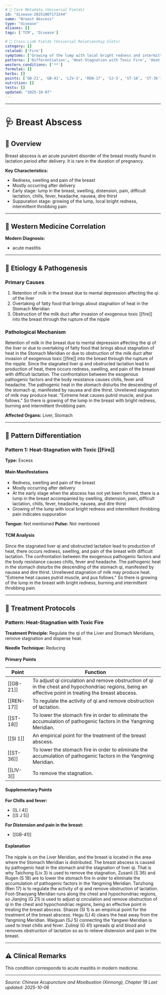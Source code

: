 ```yaml
---
# 🔹 Core Metadata (Universal Fields)
id: "disease-20251007173244"
name: "Breast Abscess"
type: "disease"
aliases: []
tags: ['TCM', 'Disease']

# 🔹 Cross-Link Fields (Universal Relationship Slots)
category: []
related: ['Fire']
symptoms: ['Growing of the lump with local bright redness and intermittent throbbing pain indicates suppuration', 'Mostly occurring after delivery', 'Redness, swelling and pain of the breast']
patterns: ['Differentiation', 'Heat-Stagnation with Toxic Fire', 'Heat-Stagnation with Toxic [[Fire]]']
western_conditions: ['**']
formulas: []
herbs: []
points: ['GB-21', 'GB-41', 'LIV-3', 'REN-17', 'SJ-5', 'ST-18', 'ST-36']
nutrition: []
tests: []
updated: "2025-10-07"
---
```


------

# 🩺 Breast Abscess

## 📖 Overview

Breast abscess is an acute purulent disorder of the breast mostly found in lactation period after delivery. It is rare in the duration of pregnancy.

**Key Characteristics:**
- Redness, swelling and pain of the breast
- Mostly occurring after delivery
- Early stage: lump in the breast, swelling, distension, pain, difficult lactation, chills, fever, headache, nausea, dire thirst
- Suppuration stage: growing of the lump, local bright redness, intermittent throbbing pain

---

## 🏥 Western Medicine Correlation

**Modern Diagnosis:**
- acute mastitis

---

## 🧬 Etiology & Pathogenesis

### Primary Causes
1. Retention of milk in the breast due to mental depression affecting the qi of the liver
2. Overtaking of fatty food that brings about stagnation of heat in the Stomach Meridian
3. Obstruction of the milk duct after invasion of exogenous toxic [[fire]] into the breast through the rupture of the nipple

### Pathological Mechanism
Retention of milk in the breast due to mental depression affecting the qi of the liver or due to overtaking of fatty food that brings about stagnation of heat in the Stomach Meridian or due to obstruction of the milk duct after invasion of exogenous toxic [[fire]] into the breast through the rupture of the nipple. Since the stagnated liver qi and obstructed lactation lead to production of heat, there occurs redness, swelling, and pain of the breast with difficult lactation. The confrontation between the exogenous pathogenic factors and the body resistance causes chills, fever and headache. The pathogenic heat in the stomach disturbs the descending of the stomach qi, manifested by nausea and dire thirst. Unrelieved stagnation of milk may produce heat. "Extreme heat causes putrid muscle, and pus follows." So there is growing of the lump in the breast with bright redness, burning and intermittent throbbing pain.

**Affected Organs:** Liver, Stomach

---

## 🔬 Pattern Differentiation

### Pattern 1: Heat-Stagnation with Toxic [[Fire]]

**Type:** Excess

#### Main Manifestations
- Redness, swelling and pain of the breast
- Mostly occurring after delivery
- At the early stage when the abscess has not yet been formed, there is a lump in the breast accompanied by swelling, distension, pain, difficult lactation, chills, fever, headache, nausea, and dire thirst
- Growing of the lump with local bright redness and intermittent throbbing pain indicates suppuration

**Tongue:** Not mentioned
**Pulse:** Not mentioned

#### TCM Analysis
Since the stagnated liver qi and obstructed lactation lead to production of heat, there occurs redness, swelling, and pain of the breast with difficult lactation. The confrontation between the exogenous pathogenic factors and the body resistance causes chills, fever and headache. The pathogenic heat in the stomach disturbs the descending of the stomach qi, manifested by nausea and dire thirst. Unrelieved stagnation of milk may produce heat. "Extreme heat causes putrid muscle, and pus follows." So there is growing of the lump in the breast with bright redness, burning and intermittent throbbing pain.

---

## 💉 Treatment Protocols

### Pattern: Heat-Stagnation with Toxic Fire

**Treatment Principle:** Regulate the qi of the Liver and Stomach Meridians, remove stagnation and disperse heat.

**Needle Technique:** Reducing

#### Primary Points

| Point | Function |
|-------|----------|
| [[GB-21]] | To adjust qi circulation and remove obstruction of qi in the chest and hypochondriac regions, being an effective point in treating the breast abscess. |
| [[REN-17]] | To regulate the activity of qi and remove obstruction of lactation. |
| [[ST-18]] | To lower the stomach fire in order to eliminate the accumulation of pathogenic factors in the Yangming Meridian. |
| [[SI 1]] | An empirical point for the treatment of the breast abscess. |
| [[ST-36]] | To lower the stomach fire in order to eliminate the accumulation of pathogenic factors in the Yangming Meridian. |
| [[LIV-3]] | To remove the stagnation. |

#### Supplementary Points

**For Chills and fever:**
- [[L I 4]]
- [[S J 5]]

**For Distension and pain in the breast:**
- [[GB-41]]

#### Explanation
The nipple is on the Liver Meridian, and the breast is located in the area where the Stomach Meridian is distributed. The breast abscess is caused by pathogenic heat in the stomach and the stagnation of liver qi. That is why Taichong (Liv 3) is used to remove the stagnation, Zusanli (S 36) and Rugen (S 18) are to lower the stomach fire in order to eliminate the accumulation of pathogenic factors in the Yangming Meridian. Tanzhong (Ren 17) is to regulate the activity of qi and remove obstruction of lactation. Foot-Shaoyang Meridian runs along the chest and hypochondriac regions, so Jianjing (G 21) is used to adjust qi circulation and remove obstruction of qi in the chest and hypochondriac regions, being an effective point in treating the breast abscess. Shaoze (SI 1) is an empirical point for the treatment of the breast abscess. Hegu (LI 4) clears the heat away from the Yangming Meridian. Waiguan (SJ 5) connecting the Yangwei Meridian is used to treat chills and fever. Zulinqi (G 41) spreads qi and blood and removes obstruction of lactation so as to relieve distension and pain in the breast.

---

## ⚠️ Clinical Remarks

This condition corresponds to acute mastitis in modern medicine.

---


*Source: Chinese Acupuncture and Moxibustion (Xinnong), Chapter 18*
*Last updated: 2025-10-06*
